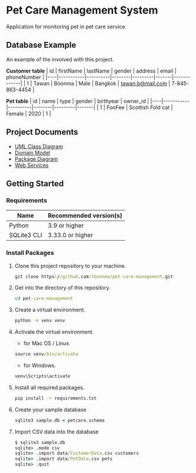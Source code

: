 # Pet Care Management System
Application for monitoring pet in pet care service.

## Database Example
An example of the involved with this project.

**Customer table**
| id | firstName | lastName | gender | address | email | phoneNumber |
|----|-----------|----------|--------|---------|-------|-------------|
| 1 | Tawan | Boonma | Male | Bangkok | tawan.b@mail.com | 7-845-863-4454 |

**Pet table**
| id | name | type | gender | birthyear | owner_id |
|----|-----------|----------|--------|---------|-------|
| 1 | FooFee | Scottish Fold cat | Female | 2020 | 1 |

## Project Documents
- [UML Class Diagram](../../wiki/UML%20Class%20Diagram)
- [Domain Model](../../wiki/Domain%20Model)
- [Package Diagram](../../wiki/Package%20Diagram)
- [Web Services](../../wiki/Web%20Services)

## Getting Started
### Requirements
|Name  | Recommended version(s)|   
|------|-----------------------|
|Python | 3.9 or higher |
|SQLite3 CLI | 3.33.0 or higher |

### Install Packages
1. Clone this project repository to your machine.

    ```cmd
    git clone https://github.com/tboonma/pet-care-management.git
    ```
2. Get into the directory of this repository.

    ```cmd
    cd pet-care-management
    ```
3. Create a virtual environment.

    ```cmd
    python -m venv venv
    ```
4. Activate the virtual environment.

    - for Mac OS / Linux.   
    ```cmd
    source venv/bin/activate
    ```
    - for Windows.   
    ```cmd
    venv\Scripts\activate
    ```
5. Install all required packages.

    ```cmd
    pip install -r requirements.txt
    ```
6. Create your sample database

    ```cmd
    sqlite3 sample.db < petcare.schema
    ```
7. Import CSV data into the database

    ```cmd
    $ sqlite3 sample.db
    sqlite> .mode csv
    sqlite> .import data/CustomerData.csv customers
    sqlite> .import data/PetData.csv pets
    sqlite> .quit
    ```
